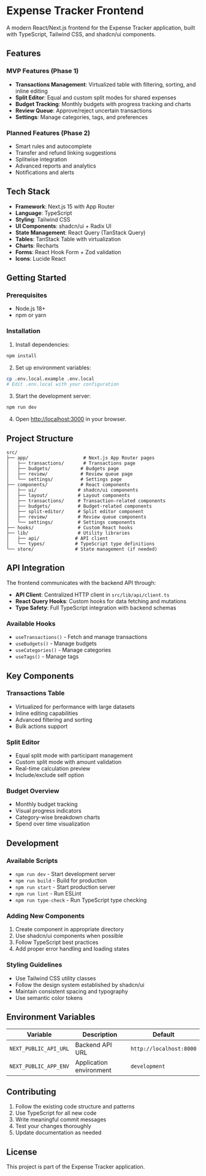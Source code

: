 # Expense Tracker Frontend

A modern React/Next.js frontend for the Expense Tracker application, built with TypeScript, Tailwind CSS, and shadcn/ui components.

## Features

### MVP Features (Phase 1)
- **Transactions Management**: Virtualized table with filtering, sorting, and inline editing
- **Split Editor**: Equal and custom split modes for shared expenses
- **Budget Tracking**: Monthly budgets with progress tracking and charts
- **Review Queue**: Approve/reject uncertain transactions
- **Settings**: Manage categories, tags, and preferences

### Planned Features (Phase 2)
- Smart rules and autocomplete
- Transfer and refund linking suggestions
- Splitwise integration
- Advanced reports and analytics
- Notifications and alerts

## Tech Stack

- **Framework**: Next.js 15 with App Router
- **Language**: TypeScript
- **Styling**: Tailwind CSS
- **UI Components**: shadcn/ui + Radix UI
- **State Management**: React Query (TanStack Query)
- **Tables**: TanStack Table with virtualization
- **Charts**: Recharts
- **Forms**: React Hook Form + Zod validation
- **Icons**: Lucide React

## Getting Started

### Prerequisites
- Node.js 18+ 
- npm or yarn

### Installation

1. Install dependencies:
```bash
npm install
```

2. Set up environment variables:
```bash
cp .env.local.example .env.local
# Edit .env.local with your configuration
```

3. Start the development server:
```bash
npm run dev
```

4. Open [http://localhost:3000](http://localhost:3000) in your browser.

## Project Structure

```
src/
├── app/                    # Next.js App Router pages
│   ├── transactions/       # Transactions page
│   ├── budgets/           # Budgets page
│   ├── review/            # Review queue page
│   └── settings/          # Settings page
├── components/            # React components
│   ├── ui/               # shadcn/ui components
│   ├── layout/           # Layout components
│   ├── transactions/     # Transaction-related components
│   ├── budgets/          # Budget-related components
│   ├── split-editor/     # Split editor component
│   ├── review/           # Review queue components
│   └── settings/         # Settings components
├── hooks/                # Custom React hooks
├── lib/                  # Utility libraries
│   ├── api/             # API client
│   └── types/           # TypeScript type definitions
└── store/               # State management (if needed)
```

## API Integration

The frontend communicates with the backend API through:
- **API Client**: Centralized HTTP client in `src/lib/api/client.ts`
- **React Query Hooks**: Custom hooks for data fetching and mutations
- **Type Safety**: Full TypeScript integration with backend schemas

### Available Hooks
- `useTransactions()` - Fetch and manage transactions
- `useBudgets()` - Manage budgets
- `useCategories()` - Manage categories
- `useTags()` - Manage tags

## Key Components

### Transactions Table
- Virtualized for performance with large datasets
- Inline editing capabilities
- Advanced filtering and sorting
- Bulk actions support

### Split Editor
- Equal split mode with participant management
- Custom split mode with amount validation
- Real-time calculation preview
- Include/exclude self option

### Budget Overview
- Monthly budget tracking
- Visual progress indicators
- Category-wise breakdown charts
- Spend over time visualization

## Development

### Available Scripts
- `npm run dev` - Start development server
- `npm run build` - Build for production
- `npm run start` - Start production server
- `npm run lint` - Run ESLint
- `npm run type-check` - Run TypeScript type checking

### Adding New Components
1. Create component in appropriate directory
2. Use shadcn/ui components when possible
3. Follow TypeScript best practices
4. Add proper error handling and loading states

### Styling Guidelines
- Use Tailwind CSS utility classes
- Follow the design system established by shadcn/ui
- Maintain consistent spacing and typography
- Use semantic color tokens

## Environment Variables

| Variable | Description | Default |
|----------|-------------|---------|
| `NEXT_PUBLIC_API_URL` | Backend API URL | `http://localhost:8000` |
| `NEXT_PUBLIC_APP_ENV` | Application environment | `development` |

## Contributing

1. Follow the existing code structure and patterns
2. Use TypeScript for all new code
3. Write meaningful commit messages
4. Test your changes thoroughly
5. Update documentation as needed

## License

This project is part of the Expense Tracker application.